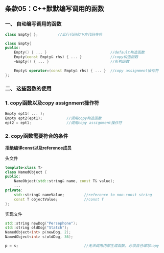 ## 条款05：C++默默编写调用的函数

### 一、 自动编写调用的函数

```C++
class Empty{ };			//此行代码和下方代码等价
```

```C++
class Empty{
public:
    Empty() { ... }								//default构造函数
    Empty(const Empty& rhs) { ... }				//copy构造函数
    ~Empty() { ... }							//析构函数
    
    Empty& operator=(const Empty& rhs) { ... }	//copy assignment操作符
};
```

### 二、 这些函数的使用

### 1. copy函数以及copy assignment操作符

```C++
Empty ept1( ... );
Empty ept2(ept1);			//调用copy构造函数
ept2 = ept1;				//调用copy assignment操作符
```



### 2. copy函数需要符合的条件

**拒绝编译const以及reference成员**

头文件

```C++
template<class T>
class NamedObject {
public:
    NameObject(std::string& name, const T& value);
    ...
private:
    std::string& nameValue;			//reference to non-const string
    const T objectValue;			//const T
};
```

实现文件

```C++
std::string newDog("Persephone");
std::string oldDog("Statch");
NamedObject<int> p(newDog, 2);
NamedObject<int> s(oldDog, 36);

p = s;								//无法调用内部生成函数，必须自己编写copy assignment操作符
```

